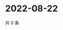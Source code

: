 # 2022-08-22

共 0 条

<!-- BEGIN WEIBO -->
<!-- 最后更新时间 Mon Aug 22 2022 23:19:25 GMT+0800 (China Standard Time) -->

<!-- END WEIBO -->
